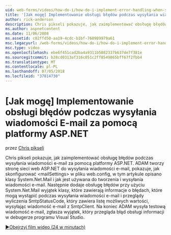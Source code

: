 ```yaml
---
uid: web-forms/videos/how-do-i/how-do-i-implement-error-handling-when-sending-email-with-aspnet
title: '[Jak mogę] Implementowanie obsługi błędów podczas wysyłania wiadomości E-mail za pomocą programu ASP.NET | Dokumentacja firmy Microsoft'
author: rick-anderson
description: Chris pikseli pokazuje, jak zaimplementować obsługę błędów podczas wysyłania wiadomości e-mail za pomocą platformy ASP.NET. ADAM tworzy stronę sieci web ASP.NET do wysyłania wiadomości e-mail, pokazuje, jak skonfigurować & lt....
ms.author: aspnetcontent
ms.date: 11/06/2008
ms.assetid: c02ffd50-aa19-4cdc-b1bf-760989979a61
msc.legacyurl: /web-forms/videos/how-do-i/how-do-i-implement-error-handling-when-sending-email-with-aspnet
msc.type: video
ms.openlocfilehash: ebe6f451cad2ba4a9311b5882337b637de7f381e
ms.sourcegitcommit: b28cd0313af316c051c2ff8549865bff67f2fbb4
ms.translationtype: MT
ms.contentlocale: pl-PL
ms.lasthandoff: 07/05/2018
ms.locfileid: "37814730"
---
```

<a name="how-do-i-implement-error-handling-when-sending-email-with-aspnet"></a>[Jak mogę] Implementowanie obsługi błędów podczas wysyłania wiadomości E-mail za pomocą platformy ASP.NET
====================
przez [Chris pikseli](https://twitter.com/chrispels)

Chris pikseli pokazuje, jak zaimplementować obsługę błędów podczas wysyłania wiadomości e-mail za pomocą platformy ASP.NET. ADAM tworzy stronę sieci web ASP.NET do wysyłania wiadomości e-mail, pokazuje, jak skonfigurować &lt;mailSettings&gt; w pliku web.config, w tym artykule opisano klasy System.Net.Mail i jak jest używana do tworzenia i wysyłania wiadomości e-mail. Następnie dodaje obsługę błędów przy użyciu System.Net.Mail wyjątek klasy, które zawierają informacje o błędach, które mogą wystąpić podczas wysyłania wiadomości e-mail i przeglądy wyliczenia SmtpStatusCode, który zawiera listę możliwych wartości, wysyłając wiadomość e-mail z SmtpClient. Na koniec ADAM wysyła testową wiadomość e-mail, zgłasza wyjątek, który przegląda błąd obsługi informacji w debugerze programu Visual Studio.

[&#9654;Obejrzyj film wideo (24 w minutach)](https://channel9.msdn.com/Blogs/ASP-NET-Site-Videos/how-do-i-implement-error-handling-when-sending-email-with-aspnet)
